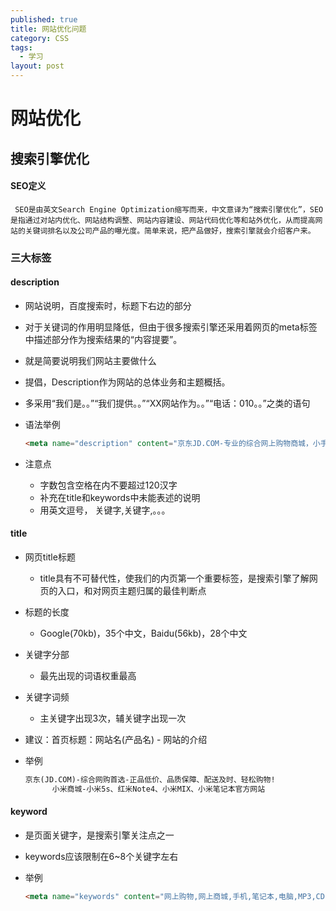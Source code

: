 ```yaml
---
published: true
title: 网站优化问题
category: CSS
tags: 
  - 学习
layout: post
---
```


# 网站优化

## 搜索引擎优化

#### SEO定义

```
 SEO是由英文Search Engine Optimization缩写而来，中文意译为“搜索引擎优化”，SEO是指通过对站内优化、网站结构调整、网站内容建设、网站代码优化等和站外优化，从而提高网站的关键词排名以及公司产品的曝光度。简单来说，把产品做好，搜索引擎就会介绍客户来。
```

### 三大标签

#### description

- 网站说明，百度搜索时，标题下右边的部分

- 对于关键词的作用明显降低，但由于很多搜索引擎还采用着网页的meta标签中描述部分作为搜索结果的“内容提要”。

- 就是简要说明我们网站主要做什么

- 提倡，Description作为网站的总体业务和主题概括。

- 多采用“我们是。。”“我们提供。。”“XX网站作为。。”“电话：010。。”之类的语句

- 语法举例

  ```html
  <meta name="description" content="京东JD.COM-专业的综合网上购物商城，小手家电、数码通讯、电脑、家居百货、服装服饰、母婴、图书、食品等数万个品牌优质商品，便捷、诚信的服务，为您提供愉悦的网上购物体验!" />
  ```

- 注意点

  + 字数包含空格在内不要超过120汉字
  + 补充在title和keywords中未能表述的说明
  + 用英文逗号， 关键字,关键字,。。。

#### title

- 网页title标题

  + title具有不可替代性，使我们的内页第一个重要标签，是搜索引擎了解网页的入口，和对网页主题归属的最佳判断点

- 标题的长度

  + Google(70kb)，35个中文，Baidu(56kb)，28个中文

- 关键字分部

  + 最先出现的词语权重最高

- 关键字词频

  + 主关键字出现3次，辅关键字出现一次

- 建议：首页标题：网站名(产品名) - 网站的介绍

- 举例

  ```html
  京东(JD.COM)-综合网购首选-正品低价、品质保障、配送及时、轻松购物!
        小米商城-小米5s、红米Note4、小米MIX、小米笔记本官方网站
  ```

#### keyword

- 是页面关键字，是搜索引擎关注点之一

- keywords应该限制在6~8个关键字左右

- 举例

  ```html
  <meta name="keywords" content="网上购物,网上商城,手机,笔记本,电脑,MP3,CD,VCD,DV,相机,数码,配件,手表,存储卡,京东" />
  ```


